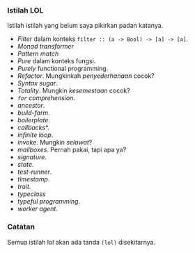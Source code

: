 ### Istilah LOL

Istilah istilah yang belum saya pikirkan padan katanya.

- *Filter* dalam konteks `filter :: (a -> Bool) -> [a] -> [a]`.
- *Monad transformer*
- *Pattern match*
- *Pure* dalam konteks fungsi.
- *Purely* functional programming.
- *Refactor*. Mungkinkah *penyederhanaan* cocok?
- *Syntax sugar*.
- *Totality*. Mungkin *kesemestaan* cocok?
- *`for` comprehension*.
- *ancestor*.
- *build-farm*.
- *boilerplate*.
- *callbacks**.
- *infinite loop*.
- *invoke*. Mungkin *selawat*?
- *mailboxes*. Pernah pakai, tapi apa ya?
- *signature*.
- *state*.
- *test-runner*.
- *timestamp*.
- *trait*.
- *typeclass*
- *typeful programming*.
- *worker agent*.

### Catatan

Semua istilah lol akan ada tanda `(lol)` disekitarnya.
